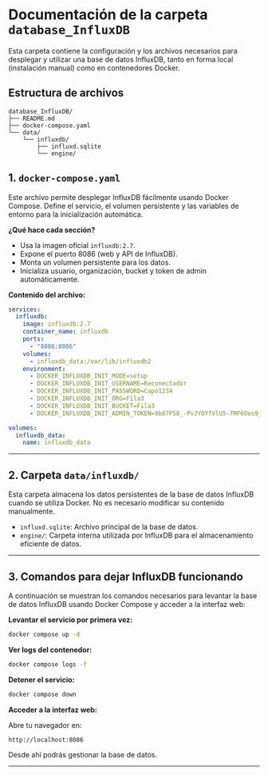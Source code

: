 # Documentación de la carpeta `database_InfluxDB`

Esta carpeta contiene la configuración y los archivos necesarios para desplegar y utilizar una base de datos InfluxDB, tanto en forma local (instalación manual) como en contenedores Docker.

## Estructura de archivos

```
database_InfluxDB/
├── README.md
├── docker-compose.yaml
└── data/
    └── influxdb/
        ├── influxd.sqlite
        └── engine/
```

## 1. `docker-compose.yaml`

Este archivo permite desplegar InfluxDB fácilmente usando Docker Compose. Define el servicio, el volumen persistente y las variables de entorno para la inicialización automática.

**¿Qué hace cada sección?**
- Usa la imagen oficial `influxdb:2.7`.
- Expone el puerto 8086 (web y API de InfluxDB).
- Monta un volumen persistente para los datos.
- Inicializa usuario, organización, bucket y token de admin automáticamente.

**Contenido del archivo:**

```yaml
services:
  influxdb:
    image: influxdb:2.7
    container_name: influxdb
    ports:
      - "8086:8086"
    volumes:
      - influxdb_data:/var/lib/influxdb2
    environment:
      - DOCKER_INFLUXDB_INIT_MODE=setup
      - DOCKER_INFLUXDB_INIT_USERNAME=Reconectador
      - DOCKER_INFLUXDB_INIT_PASSWORD=Capo1234
      - DOCKER_INFLUXDB_INIT_ORG=Fila3
      - DOCKER_INFLUXDB_INIT_BUCKET=Fila3
      - DOCKER_INFLUXDB_INIT_ADMIN_TOKEN=9b87FS8_-PvJYOYfVlU5-7MF6Oes9jhgFWitRcZp7-efOsaI3tMLoshBGdAQM_m-akDeE7fd1IoRNl8-aOzQwg==

volumes:
  influxdb_data:
    name: influxdb_data
```

---

## 2. Carpeta `data/influxdb/`

Esta carpeta almacena los datos persistentes de la base de datos InfluxDB cuando se utiliza Docker. No es necesario modificar su contenido manualmente.

- `influxd.sqlite`: Archivo principal de la base de datos.
- `engine/`: Carpeta interna utilizada por InfluxDB para el almacenamiento eficiente de datos.

---

## 3. Comandos para dejar InfluxDB funcionando

A continuación se muestran los comandos necesarios para levantar la base de datos InfluxDB usando Docker Compose y acceder a la interfaz web:

**Levantar el servicio por primera vez:**
```bash
docker compose up -d
```

**Ver logs del contenedor:**
```bash
docker compose logs -f
```

**Detener el servicio:**
```bash
docker compose down
```

**Acceder a la interfaz web:**

Abre tu navegador en:
```
http://localhost:8086
```

Desde ahí podrás gestionar la base de datos.

---


